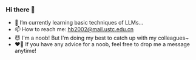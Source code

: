 ### Hi there 👋

<!--
**HBin013/HBin013** is a ✨ _special_ ✨ repository because its `README.md` (this file) appears on your GitHub profile.

Here are some ideas to get you started:

- 🔭 I’m currently working on a project about graph @iflytek
- 🌱 I’m currently learning ...
- 👯 I’m looking to collaborate on ...
- 🤔 I’m looking for help with ...
- 💬 Ask me about ...
- 📫 How to reach me: hb2002@mail.ustc.edu.cn
- 😄 Pronouns: ...
- ⚡ Fun fact: ...
-->
- 🌱 I’m currently learning basic techniques of LLMs...
- 📫 How to reach me: hb2002@mail.ustc.edu.cn
- 😈 I'm a noob! But I'm doing my best to catch up with my colleagues~
- ❤️‍🔥 If you have any advice for a noob, feel free to drop me a message anytime!

<!--START_SECTION:waka-->
<!--END_SECTION:waka-->
